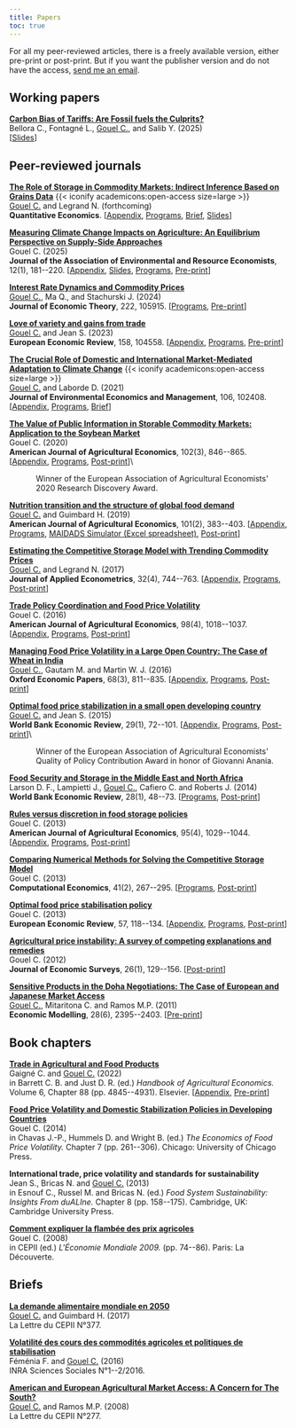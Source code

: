 ```yaml
---
title: Papers
toc: true
---
```


For all my peer-reviewed articles, there is a freely available version, either pre-print or post-print. But if you want the publisher version and do not have the access, [send me an email](mailto:christophe.gouel@inrae.fr).

## Working papers

[**Carbon Bias of Tariffs: Are Fossil fuels the Culprits?**](https://www.cepii.fr/CEPII/fr/publications/wp/abstract.asp?NoDoc=14655)\
Bellora C., Fontagné L., <u>Gouel C.</u>, and Salib Y. (2025)\
[[Slides](docs/carbon_bias_slides.html)]

## Peer-reviewed journals

[**The Role of Storage in Commodity Markets: Indirect Inference Based on Grains Data**](https://www.econometricsociety.org/publications/quantitative-economics/forthcoming-papers/0000/00/00/The-Role-of-Storage-in-Commodity-Markets-Indirect-Inference-Based-on-Grain-Data/file/2329-4.pdf) {{< iconify academicons:open-access size=large >}}\
<u>Gouel C.</u> and Legrand N. (forthcoming)\
**Quantitative Economics**. [[Appendix](https://www.econometricsociety.org/publications/quantitative-economics/forthcoming-papers/0000/00/00/The-Role-of-Storage-in-Commodity-Markets-Indirect-Inference-Based-on-Grain-Data/supp/QE2329SUPP.pdf), [Programs](https://doi.org/10.5281/zenodo.14591285), [Brief](https://www.bayes-cid.com/pdf/issues/2023-summer/publications/CID%20Summer%202023%20Gouel%20et%20al.pdf), [Slides](docs/storage_II_slides.pdf)]

[**Measuring Climate Change Impacts on Agriculture: An Equilibrium Perspective on Supply-Side Approaches**](https://doi.org/10.1086/730591)\
Gouel C. (2025)\
**Journal of the Association of Environmental and Resource Economists**, 12(1), 181--220. [[Appendix](https://hal.inrae.fr/hal-04829202v1/file/ricardian-trade-SA.pdf), [Slides](https://hal.inrae.fr/hal-04829202v1/file/ricardian-trade-slides.pdf), [Programs](https://doi.org/10.7910/DVN/RFHQPK), [Pre-print](https://www.nber.org/papers/w30279)]

[**Interest Rate Dynamics and Commodity Prices**](https://doi.org/10.1016/j.jet.2024.105915)\
<u>Gouel C.</u>, Ma Q., and Stachurski J. (2024)\
**Journal of Economic Theory**, 222, 105915. [[Programs](https://doi.org/10.57745/JV1JR6), [Pre-print](https://www.cepii.fr/CEPII/fr/publications/wp/abstract.asp?NoDoc=13921)]

[**Love of variety and gains from trade**](https://doi.org/10.1016/j.euroecorev.2023.104558)\
<u>Gouel C.</u> and Jean S. (2023)\
**European Economic Review**, 158, 104558. [[Appendix](https://ars.els-cdn.com/content/image/1-s2.0-S0014292123001861-mmc1.pdf), [Programs](https://doi.org/10.15454/U0QOAA), [Pre-print](https://www.cepii.fr/CEPII/fr/publications/wp/abstract.asp?NoDoc=13121)]

[**The Crucial Role of Domestic and International Market-Mediated Adaptation to Climate Change**](https://doi.org/10.1016/j.jeem.2020.102408) {{< iconify academicons:open-access size=large >}}\
<u>Gouel C.</u> and Laborde D. (2021)\
**Journal of Environmental Economics and Management**, 106, 102408. [[Appendix](https://ars.els-cdn.com/content/image/1-s2.0-S0095069620301315-mmc1.pdf), [Programs](https://doi.org/10.15454/HYUURI), [Brief](https://voxeu.org/article/role-trade-adaptation-climate-change)]

[**The Value of Public Information in Storable Commodity Markets: Application to the Soybean Market**](https://doi.org/10.1002/ajae.12013)\
Gouel C. (2020)\
**American Journal of Agricultural Economics**, 102(3), 846--865. [[Appendix](https://onlinelibrary.wiley.com/action/downloadSupplement?doi=10.1002%2Fajae.12013&file=ajae12013-sup-0001-AppendixS1.pdf), [Programs](https://doi.org/10.15454/YWAOKM), [Post-print](https://hal.inrae.fr/hal-02622352v2/document)]\
<p style="margin-left:.5in">Winner of the European Association of Agricultural Economists' 2020 Research Discovery Award.</p>

[**Nutrition transition and the structure of global food demand**](http://dx.doi.org/10.1093/ajae/aay030)\
<u>Gouel C.</u> and Guimbard H. (2019)\
**American Journal of Agricultural Economics**, 101(2), 383--403. [[Appendix](https://hal.archives-ouvertes.fr/hal-02043169/file/Global-Food-Demand-SA.pdf), [Programs](https://doi.org/10.15454/9DZLRA), [MAIDADS Simulator (Excel spreadsheet)](https://doi.org/10.15454/9DZLRA/EEBC53), [Post-print](https://hal.archives-ouvertes.fr/hal-02043169/document)]

[**Estimating the Competitive Storage Model with Trending Commodity Prices**](http://dx.doi.org/10.1002/jae.2553)\
<u>Gouel C.</u> and Legrand N. (2017)\
**Journal of Applied Econometrics**, 32(4), 744--763. [[Appendix](https://hal.archives-ouvertes.fr/hal-01584507/file/JAE-Paper-SA.pdf), [Programs](http://qed.econ.queensu.ca/jae/datasets/gouel001/), [Post-print](https://hal.archives-ouvertes.fr/hal-01584507/document)]

[**Trade Policy Coordination and Food Price Volatility**](http://dx.doi.org/10.1093/ajae/aaw020)\
Gouel C. (2016)\
**American Journal of Agricultural Economics**, 98(4), 1018--1037. [[Appendix](https://hal.archives-ouvertes.fr/hal-01532572/file/Appendix.pdf), [Programs](https://hal.archives-ouvertes.fr/hal-01532572/file/Programs.zip), [Post-print](https://hal.archives-ouvertes.fr/hal-01532572/document)]

[**Managing Food Price Volatility in a Large Open Country: The Case of Wheat in India**](http://dx.doi.org/10.1093/oep/gpv089)\
<u>Gouel C.</u>, Gautam M. and Martin W. J. (2016)\
**Oxford Economic Papers**, 68(3), 811--835. [[Appendix](https://hal.archives-ouvertes.fr/hal-01581612/file/Appendix.pdf), [Programs](https://hal.archives-ouvertes.fr/hal-01581612/file/OEP2016-Programs.zip), [Post-print](https://hal.archives-ouvertes.fr/hal-01581612/document)]

[**Optimal food price stabilization in a small open developing country**](http://dx.doi.org/10.1093/wber/lht018)\
<u>Gouel C.</u> and Jean S. (2015)\
**World Bank Economic Review**, 29(1), 72--101. [[Appendix](https://hal.archives-ouvertes.fr/hal-01173054/file/Appendix.pdf), [Programs](https://hal.archives-ouvertes.fr/hal-01173054/file/WBER2014-Gouel-and-Jean-Programs.zip), [Post-print](https://hal.archives-ouvertes.fr/hal-01173054/document)]\
<p style="margin-left:.5in">Winner of the European Association of Agricultural Economists' Quality of Policy Contribution Award in honor of Giovanni Anania.</p>

[**Food Security and Storage in the Middle East and North Africa**](http://dx.doi.org/10.1093/wber/lht015)\
Larson D. F., Lampietti J., <u>Gouel C.</u>, Cafiero C. and Roberts J. (2014)\
**World Bank Economic Review**, 28(1), 48--73. [[Programs](https://hal.archives-ouvertes.fr/hal-01186946/file/WBER2014-Larson-Programs.zip), [Post-print](https://hal.archives-ouvertes.fr/hal-01186946/document)]

[**Rules versus discretion in food storage policies**](http://dx.doi.org/10.1093/ajae/aat016)\
Gouel C. (2013)\
**American Journal of Agricultural Economics**, 95(4), 1029--1044. [[Appendix](https://hal.archives-ouvertes.fr/hal-01636279/file/Appendix.pdf), [Programs](https://hal.archives-ouvertes.fr/hal-01636279/file/Programs.zip), [Post-print](https://hal.archives-ouvertes.fr/hal-01636279/document)]

[**Comparing Numerical Methods for Solving the Competitive Storage Model**](http://dx.doi.org/10.1007/s10614-012-9318-y)\
Gouel C. (2013)\
**Computational Economics**, 41(2), 267--295. [[Programs](https://hal.archives-ouvertes.fr/hal-01136976/file/CE2013-Programs.zip), [Post-print](https://hal.archives-ouvertes.fr/hal-01136976/document)]

[**Optimal food price stabilisation policy**](http://dx.doi.org/10.1016/j.euroecorev.2012.10.003)\
Gouel C. (2013)\
**European Economic Review**, 57, 118--134. [[Appendix](https://hal.archives-ouvertes.fr/hal-01019459/file/Appendix.pdf), [Programs](https://hal.archives-ouvertes.fr/hal-01019459/file/EER2013-Programs.zip), [Post-print](https://hal.archives-ouvertes.fr/hal-01019459/document)]

[**Agricultural price instability: A survey of competing explanations and remedies**](http://dx.doi.org/10.1111/j.1467-6419.2010.00634.x)\
Gouel C. (2012)\
**Journal of Economic Surveys**, 26(1), 129--156. [[Post-print](https://hal.archives-ouvertes.fr/hal-01001218/document)]

[**Sensitive Products in the Doha Negotiations: The Case of European and Japanese Market Access**](http://dx.doi.org/10.1016/j.econmod.2011.06.014)\
<u>Gouel C.</u>, Mitaritona C. and Ramos M.P. (2011)\
**Economic Modelling**, 28(6), 2395--2403. [[Pre-print](https://ideas.repec.org/p/cii/cepidt/2010-20.html)]

## Book chapters

[**Trade in Agricultural and Food Products**](https://doi.org/10.1016/bs.hesagr.2022.03.004)\
Gaigné C. and <u>Gouel C.</u> (2022)\
in Barrett C. B. and Just D. R. (ed.) *Handbook of Agricultural Economics.* Volume 6, Chapter 88 (pp. 4845--4931). Elsevier. [[Appendix](https://hal.inrae.fr/hal-03707237/document), [Pre-print](docs/TradeAg.pdf)]

[**Food Price Volatility and Domestic Stabilization Policies in Developing Countries**](http://www.nber.org/chapters/c12816)\
Gouel C. (2014)\
in Chavas J.-P., Hummels D. and Wright B. (ed.) *The Economics of Food Price Volatility.* Chapter 7 (pp. 261--306). Chicago: University of Chicago Press.

**International trade, price volatility and standards for sustainability**\
Jean S., Bricas N. and <u>Gouel C.</u> (2013)\
in Esnouf C., Russel M. and Bricas N. (ed.) *Food System Sustainability: Insights From duALIne.* Chapter 8 (pp. 158--175). Cambridge, UK: Cambridge University Press.

[**Comment expliquer la flambée des prix agricoles**](https://www.cepii.fr/PDF_PUB/em/2009/em2009-05.pdf)\
Gouel C. (2008)\
in CEPII (ed.) *L\'Économie Mondiale 2009.* (pp. 74--86). Paris: La Découverte.

## Briefs

[**La demande alimentaire mondiale en 2050**](https://www.cepii.fr/CEPII/en/publications/lettre/abstract.asp?NoDoc=10263)\
<u>Gouel C.</u> and Guimbard H. (2017)\
La Lettre du CEPII N°377.

[**Volatilité des cours des commodités agricoles et politiques de stabilisation**](http://ageconsearch.umn.edu/record/265503)\
Féménia F. and <u>Gouel C.</u> (2016)\
INRA Sciences Sociales N°1--2/2016.

[**American and European Agricultural Market Access: A Concern for The South?**](https://www.cepii.fr/CEPII/en/publications/lettre/abstract.asp?NoDoc=1784)\
<u>Gouel C.</u> and Ramos M.P. (2008)\
La Lettre du CEPII N°277.
